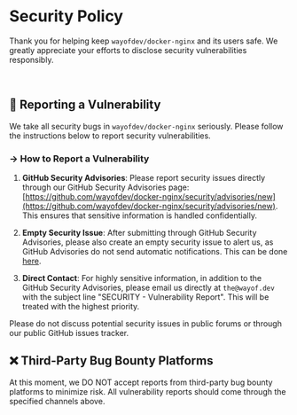 # Security Policy

Thank you for helping keep `wayofdev/docker-nginx` and its users safe. We greatly appreciate your efforts to disclose security vulnerabilities responsibly.

<br>

## 🚨 Reporting a Vulnerability

We take all security bugs in `wayofdev/docker-nginx` seriously. Please follow the instructions below to report security vulnerabilities.

### → How to Report a Vulnerability

1. **GitHub Security Advisories**: Please report security issues directly through our GitHub Security Advisories page: [https://github.com/wayofdev/docker-nginx/security/advisories/new](https://github.com/wayofdev/docker-nginx/security/advisories/new). This ensures that sensitive information is handled confidentially.

2. **Empty Security Issue**: After submitting through GitHub Security Advisories, please also create an empty security issue to alert us, as GitHub Advisories do not send automatic notifications. This can be done [here](https://github.com/wayofdev/docker-nginx/issues/new?assignees=&labels=type%3A+bug%2Cpriority%3A+high%2Ctype%3A+security&projects=&template=5-security-report.yml&title=%5BSecurity%5D%3A+).

3. **Direct Contact**: For highly sensitive information, in addition to the GitHub Security Advisories, please email us directly at `the@wayof.dev` with the subject line "SECURITY - Vulnerability Report". This will be treated with the highest priority.

Please do not discuss potential security issues in public forums or through our public GitHub issues tracker.

## ❌ Third-Party Bug Bounty Platforms

At this moment, we DO NOT accept reports from third-party bug bounty platforms to minimize risk. All vulnerability reports should come through the specified channels above.

<br>
